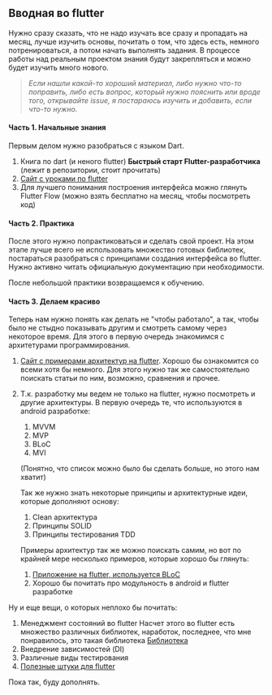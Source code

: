 ## Вводная во flutter

Нужно сразу сказать, что не надо изучать все сразу и пропадать на месяц, лучше изучить основы, почитать о том, что здесь есть, немного потренироваться, а потом начать выполнять задания. В процессе работы над реальным проектом знания будут закрепляться и можно будет изучить много нового.

> *Если нашли какой-то хороший материал, либо нужно что-то поправить, либо есть вопрос, который нужно пояснить или вроде того, открывайте issue, я постараюсь изучить и добавить, если что-то нужно.*

#### Часть 1. Начальные знания

Первым делом нужно разобраться с языком Dart.

1. Книга по dart (и неного flutter)
   **Быстрый старт Flutter-разработчика**
   (лежит в репозитории, стоит прочитать)
2. [Сайт с уроками по flutter](https://flutter.su/)
3. Для лучшего понимания построения интерфейса можно глянуть Flutter Flow (можно взять бесплатно на месяц, чтобы посмотреть код)

#### Часть 2. Практика

После этого нужно попрактиковаться и сделать свой проект. На этом этапе лучше всего не использовать множество готовых библиотек, постараться разобраться с принципами создания интерфейса во flutter. Нужно активно читать официальную документацию при необходимости.

После небольшой практики возвращаемся к обучению.

#### Часть 3. Делаем красиво

Теперь нам нужно понять как делать не "чтобы работало", а так, чтобы было не стыдно показывать другим и смотреть самому через некоторое время. Для этого в первую очередь знакомимся с архитетурами программирования.

1. [Сайт с примерами архитектур на flutter](https://fluttersamples.com/).
   Хорошо бы ознакомится со всеми хотя бы немного. Для этого нужно так же самостоятельно поискать статьи по ним, возможно, сравнения и прочее.

2. Т.к. разработку мы ведем не только на flutter, нужно посмотреть и другие архитектуры. В первую очередь те, что используются в android разработке: 

   1. MVVM
   2. MVP
   3. BLoC
   4. MVI

   (Понятно, что список можно было бы сделать больше, но этого нам хватит)

   Так же нужно знать некоторые принципы и архитектурные идеи, которые дополняют основу:

   1. Clean архитектура
   2. Принципы SOLID
   3. Принципы тестирования TDD

   Примеры архитектур так же можно поискать самим, но вот по крайней мере несколько примеров, которые хорошо бы глянуть:

   1. [Приложение на flutter, используется BLoC](https://github.com/KhoaSuperman/findseat)
   2. Хорошо бы почитать про модульность в android и flutter разработке

Ну и еще вещи, о которых неплохо бы почитать:

1. Менеджмент состояний во flutter
   Насчет этого во flutter есть множество различных библиотек, наработок, последнее, что мне понравилось, это такая библиотека [Библиотека](https://pub.dev/packages/get)
2. Внедрение зависимостей (DI)
3. Различные виды тестирования
4. [Полезные штуки для flutter](https://github.com/Solido/awesome-flutter)

Пока так, буду дополнять.
